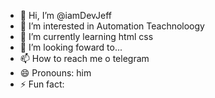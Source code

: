 - 👋 Hi, I’m @iamDevJeff
- 👀 I’m interested in Automation Teachnoloogy
- 🌱 I’m currently learning html css
- 💞️ I’m looking foward to...
- 📫 How to reach me o telegram
- 😄 Pronouns: him
- ⚡ Fun fact: 

<!---
iamDevJeff/iamDevJeff is a ✨ special ✨ repository because its `README.md` (this file) appears on your GitHub profile.
You can click the Preview link to take a look at your changes.
--->
